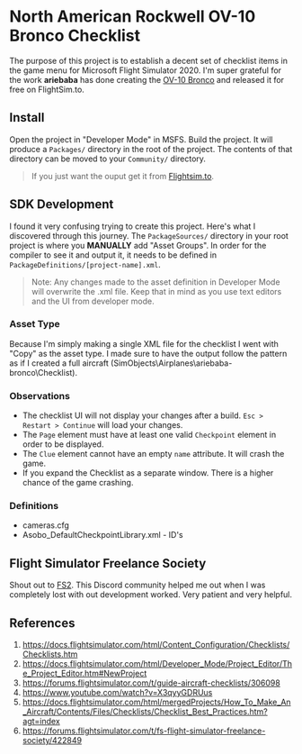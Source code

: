 # North American Rockwell OV-10 Bronco Checklist

The purpose of this project is to establish a decent set of checklist items in the game menu for Microsoft Flight Simulator 2020. I'm super grateful for the work **ariebaba** has done creating the [OV-10 Bronco](https://flightsim.to/file/61093/north-american-rockwell-ov-10-bronco) and released it for free on FlightSim.to.

## Install

Open the project in "Developer Mode" in MSFS. Build the project. It will produce a `Packages/` directory in the root of the project. The contents of that directory can be moved to your `Community/` directory.

> If you just want the ouput get it from [Flightsim.to](https://flightsim.to/profile/tabletopANDROID).

## SDK Development

I found it very confusing trying to create this project. Here's what I discovered through this journey. The `PackageSources/` directory in your root project is where you **MANUALLY** add "Asset Groups". In order for the compiler to see it and output it, it needs to be defined in `PackageDefinitions/[project-name].xml`.

> Note: Any changes made to the asset definition in Developer Mode will overwrite the .xml file. Keep that in mind as you use text editors and the UI from developer mode.

### Asset Type

Because I'm simply making a single XML file for the checklist I went with "Copy" as the asset type. I made sure to have the output follow the pattern as if I created a full aircraft (SimObjects\Airplanes\ariebaba-bronco\Checklist\).

### Observations

- The checklist UI will not display your changes after a build. `Esc > Restart > Continue` will load your changes.
- The `Page` element must have at least one valid `Checkpoint` element in order to be displayed.
- The `Clue` element cannot have an empty `name` attribute. It will crash the game.
- If you expand the Checklist as a separate window. There is a higher chance of the game crashing.

### Definitions

- cameras.cfg
- Asobo_DefaultCheckpointLibrary.xml - <Instrument/> ID's

## Flight Simulator Freelance Society

Shout out to [FS2](https://forums.flightsimulator.com/t/fs-flight-simulator-freelance-society/422849). This Discord community helped me out when I was completely lost with out development worked. Very patient and very helpful.

## References

1. https://docs.flightsimulator.com/html/Content_Configuration/Checklists/Checklists.htm
1. https://docs.flightsimulator.com/html/Developer_Mode/Project_Editor/The_Project_Editor.htm#NewProject
1. https://forums.flightsimulator.com/t/guide-aircraft-checklists/306098
1. https://www.youtube.com/watch?v=X3qyyGDRUus
1. https://docs.flightsimulator.com/html/mergedProjects/How_To_Make_An_Aircraft/Contents/Files/Checklists/Checklist_Best_Practices.htm?agt=index
1. https://forums.flightsimulator.com/t/fs-flight-simulator-freelance-society/422849